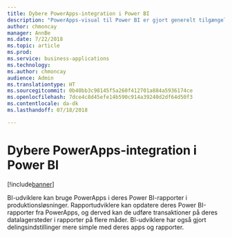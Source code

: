 ```yaml
---
title: Dybere PowerApps-integration i Power BI
description: "PowerApps-visual til Power BI er gjort generelt tilgængelig"
author: chmoncay
manager: AnnBe
ms.date: 7/22/2018
ms.topic: article
ms.prod: 
ms.service: business-applications
ms.technology: 
ms.author: chmoncay
audience: Admin
ms.translationtype: HT
ms.sourcegitcommit: 0b40bb3c98145f5a260f412701a884a5936174ce
ms.openlocfilehash: 7dce4c8d45efe14b590c914a39240d2df64d50f3
ms.contentlocale: da-dk
ms.lasthandoff: 07/18/2018

---
```

# <a name="deeper-powerapps-integration-in-power-bi"></a>Dybere PowerApps-integration i Power BI


[!include[banner](../../includes/banner.md)]

BI-udviklere kan bruge PowerApps i deres Power BI-rapporter i produktionsløsninger. Rapportudviklere kan opdatere deres Power BI-rapporter fra PowerApps, og derved kan de udføre transaktioner på deres datalagersteder i rapporter på flere måder.  BI-udviklere har også gjort delingsindstillinger mere simple med deres apps og rapporter.

